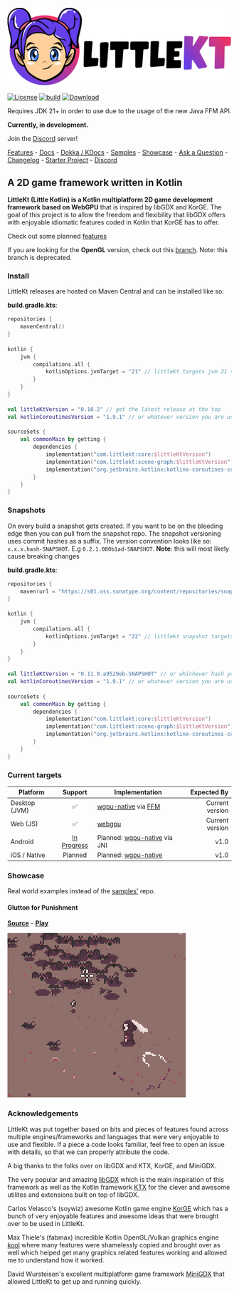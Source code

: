 [![Logo](/art/logo/logo-outline.svg)](https://littlekt.com)

[![License](https://img.shields.io/badge/License-Apache%202.0-blue.svg)](https://github.com/littlektframework/littlekt/blob/master/LICENSE)
[![build](https://github.com/littlektframework/littlekt/actions/workflows/build.yml/badge.svg?branch=master)](https://github.com/littlektframework/littlekt/actions/workflows/build.yml)
[![Download](https://img.shields.io/maven-central/v/com.littlekt/core/0.10.2)](https://search.maven.org/artifact/com.littlekt/core/0.10.2/pom)

Requires JDK 21+ in order to use due to the usage of the new Java FFM API.

**Currently, in development.**

Join the [Discord](https://discord.gg/8VCZEQVBvt) server!

[Features](https://littlekt.com/features/) - [Docs](https://littlekt.com/docs/) - [Dokka / KDocs](https://littlekt.com/dokka/) - [Samples](https://github.com/littlektframework/littlekt-samples) -
[Showcase](#showcase) - [Ask a Question](https://github.com/littlektframework/littlekt/discussions/categories/q-a) - [Changelog](CHANGELOG.md) - [Starter Project](https://github.com/littlektframework/littlekt-game-template) - [Discord](https://discord.gg/8VCZEQVBvt)

## A 2D game framework written in Kotlin

**LittleKt (Little Kotlin) is a Kotlin multiplatform 2D game development framework based on WebGPU** that is inspired by
libGDX and KorGE. The goal of this project is to allow the freedom and flexibility that libGDX offers with enjoyable
idiomatic features coded in Kotlin that KorGE has to offer.

Check out some planned [features](https://github.com/littlektframework/littlekt/labels/enhancement)

If you are looking for the **OpenGL** version, check out
this [branch](https://github.com/littlektframework/littlekt/tree/opengl). Note: this branch is deprecated.

### Install

LittleKt releases are hosted on Maven Central and can be installed like so:

**build.gradle.kts**:

```kotlin
repositories {
    mavenCentral()
}

kotlin {
    jvm {
        compilations.all {
            kotlinOptions.jvmTarget = "21" // littlekt targets jvm 21 so we must target at least 21
        }
    }
}

val littleKtVersion = "0.10.2" // get the latest release at the top
val kotlinCoroutinesVersion = "1.9.1" // or whatever version you are using

sourceSets {
    val commonMain by getting {
        dependencies {
            implementation("com.littlekt:core:$littleKtVersion")
            implementation("com.littlekt:scene-graph:$littleKtVersion") // optional scene-graph module
            implementation("org.jetbrains.kotlinx:kotlinx-coroutines-core:$kotlinCoroutinesVersion")  // littlekt requires coroutines library on the classpath
        }
    }
}
```

### Snapshots

On every build a snapshot gets created. If you want to be on the bleeding edge then you can pull from the snapshot repo.
The snapshot versioning uses commit hashes as a suffix. The version convention looks like so: `x.x.x.hash-SNAPSHOT`.
E.g `0.2.1.080b1ad-SNAPSHOT`.
**Note**: this will most likely cause breaking changes

**build.gradle.kts**:

```kotlin
repositories {
    maven(url = "https://s01.oss.sonatype.org/content/repositories/snapshots/")
}

kotlin {
    jvm {
        compilations.all {
            kotlinOptions.jvmTarget = "22" // littlekt snapshot targets jvm 22 
        }
    }
}

val littleKtVersion = "0.11.0.a9529eb-SNAPSHOT" // or whichever hash you are using
val kotlinCoroutinesVersion = "1.9.1" // or whatever version you are using

sourceSets {
    val commonMain by getting {
        dependencies {
            implementation("com.littlekt:core:$littleKtVersion")
            implementation("com.littlekt:scene-graph:$littleKtVersion") // optional scene-graph module
            implementation("org.jetbrains.kotlinx:kotlinx-coroutines-core:$kotlinCoroutinesVersion")  // littlekt requires coroutines library on the classpath
        }
    }
}
```

### Current targets

| Platform      |                                     Support                                      | Implementation                                                                                                                                      |     Expected By |
|---------------|:--------------------------------------------------------------------------------:|-----------------------------------------------------------------------------------------------------------------------------------------------------|----------------:|
| Desktop (JVM) |                                        ✅                                         | [wgpu-native](https://github.com/gfx-rs/wgpu-native) via [FFM](https://docs.oracle.com/en/java/javase/21/core/foreign-function-and-memory-api.html) | Current version |
| Web (JS)      |                                        ✅                                         | [webgpu](https://www.w3.org/TR/webgpu/)                                                                                                             | Current version |
| Android       | [In Progress](https://github.com/littlektframework/littlekt/tree/webgpu-android) | Planned: [wgpu-native](https://github.com/gfx-rs/wgpu-native) via JNI                                                                               |            v1.0 |
| iOS / Native  |                                     Planned                                      | Planned: [wgpu-native](https://github.com/gfx-rs/wgpu-native)                                                                                       |            v1.0 |

### Showcase

Real world examples instead of the [samples'](https://github.com/littlektframework/littlekt-samples) repo.

#### Glutton for Punishment

**[Source](https://github.com/LeHaine/ggo2022)** - **[Play](https://lehaine.itch.io/glutton-for-punishment)**

![gif](https://github.com/LeHaine/ggo2022/blob/master/itchio/gif1.gif)

### Acknowledgements

LittleKt was put together based on bits and pieces of features found across multiple engines/frameworks and languages
that were very enjoyable to use and flexible. If a piece a code looks familiar, feel free to open an issue with details,
so that we can properly attribute the code.

A big thanks to the folks over on libGDX and KTX, KorGE, and MiniGDX.

The very popular and amazing [libGDX](https://github.com/libgdx/libgdx) which is the main inspiration of this framework
as well as the Kotlin framework [KTX](https://github.com/libktx/ktx) for the clever and awesome utilites and extensions
built on top of libGDX.

Carlos Velasco's (soywiz) awesome Kotlin game engine [KorGE](https://github.com/korlibs/korge) which has a bunch of very
enjoyable features and awesome ideas that were brought over to be used in LittleKt.

Max Thiele's (fabmax) incredible Kotlin OpenGL/Vulkan graphics engine [kool](https://github.com/fabmax/kool) where many
features were shamelessly copied and brought over as well which helped get many graphics related features working and
allowed me to understand how it worked.

David Wursteisen's excellent multiplatform game framework [MiniGDX](https://github.com/minigdx/minigdx/) that allowed
LittleKt to get up and running quickly.
